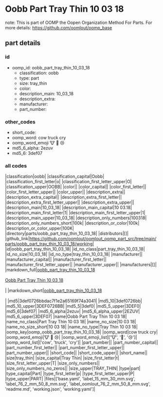 # Oobb Part Tray Thin 10 03 18  

note: This is part of OOMP the Oopen Organization Method For Parts. For more details: https://github.com/oomlout/oomp_base

##  part details





### id
* oomp_id: oobb_part_tray_thin_10_03_18
  * classification: oobb
  * type: part
  * size: tray_thin
  * color: 
  * description_main: 10_03_18
  * description_extra: 
  * manufacturer: 
  * part_number: 

### other_codes
* short_code: 
* oomp_word: cow truck cry
* oomp_word_emoji :cow: :truck: :cry:
* md5_6_alpha: 2ezuv
* md5_6: 3def07

### all codes 
|classification|oobb|
|classification_capital|Oobb|
|classification_first_letter|o|
|classification_first_letter_upper|O|
|classification_upper|OOBB|
|color||
|color_capital||
|color_first_letter||
|color_first_letter_upper||
|color_upper||
|description_extra||
|description_extra_capital||
|description_extra_first_letter||
|description_extra_first_letter_upper||
|description_extra_upper||
|description_main|10_03_18|
|description_main_capital|10 03.18|
|description_main_first_letter|1|
|description_main_first_letter_upper|1|
|description_main_upper|10_03_18|
|description_only_numbers|100318|
|description_only_numbers_short|100k|
|description_or_color|100k|
|description_or_color_upper|100K|
|directory|parts/oobb_part_tray_thin_10_03_18|
|distributors|[]|
|github_link|https://github.com/oomlout/oomlout_oomp_part_src/tree/main/parts/oobb_part_tray_thin_10_03_18/working|
|id|oobb_part_tray_thin_10_03_18|
|id_no_class|part_tray_thin_10_03_18|
|id_no_size|10_03_18|
|id_no_type|tray_thin_10_03_18|
|manufacturer||
|manufacturer_capital||
|manufacturer_first_letter||
|manufacturer_first_letter_upper||
|manufacturer_upper||
|manufacturers|[]|
|markdown_full|[oobb_part_tray_thin_10_03_18](https://github.com/oomlout/oomlout_oomp_part_src/tree/main/parts/oobb_part_tray_thin_10_03_18/working)<br>[](https://github.com/oomlout/oomlout_oomp_part_src/tree/main/parts/oobb_part_tray_thin_10_03_18/working)<br>[Oobb Part Tray Thin 10 03 18](https://github.com/oomlout/oomlout_oomp_part_src/tree/main/parts/oobb_part_tray_thin_10_03_18/working)<br><br>|
|markdown_short|[oobb_part_tray_thin_10_03_18](https://github.com/oomlout/oomlout_oomp_part_src/tree/main/parts/oobb_part_tray_thin_10_03_18/working)<br><br>|
|md5|3def0726bbdac7f1e2a65169f74a3041|
|md5_10|3def0726bb|
|md5_10_upper|3DEF0726BB|
|md5_5|3def0|
|md5_5_upper|3DEF0|
|md5_6|3def07|
|md5_6_alpha|2ezuv|
|md5_6_alpha_upper|2EZUV|
|md5_6_upper|3DEF07|
|name|Oobb Part Tray Thin 10 03 18|
|name_no_class|Part Tray Thin 10 03 18|
|name_no_size|10 03 18|
|name_no_size_short|10 03 18|
|name_no_type|Tray Thin 10 03 18|
|oomp_key|oomp_oobb_part_tray_thin_10_03_18|
|oomp_word|cow truck cry|
|oomp_word_emoji|:cow: :truck: :cry:|
|oomp_word_emoji_list|[':cow:', ':truck:', ':cry:']|
|oomp_word_list|['cow', 'truck', 'cry']|
|part_number||
|part_number_capital||
|part_number_first_letter||
|part_number_first_letter_upper||
|part_number_upper||
|short_code||
|short_code_upper||
|short_name||
|size|tray_thin|
|size_capital|Tray Thin|
|size_first_letter|t|
|size_first_letter_upper|T|
|size_only_numbers||
|size_only_numbers_no_zeros||
|size_upper|TRAY_THIN|
|type|part|
|type_capital|Part|
|type_first_letter|p|
|type_first_letter_upper|P|
|type_upper|PART|
|files|['base.yaml', 'label_15_mm_30_mm.svg', 'label_76_2_mm_50_8_mm.svg', 'label_oomlout_76_2_mm_50_8_mm.svg', 'readme.md', 'working.json', 'working.yaml']|
